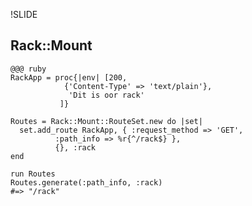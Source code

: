 !SLIDE
## Rack::Mount
    @@@ ruby
    RackApp = proc{|env| [200,
                {'Content-Type' => 'text/plain'},
                 'Dit is oor rack'
               ]}
    
    Routes = Rack::Mount::RouteSet.new do |set|
      set.add_route RackApp, { :request_method => 'GET', 
              :path_info => %r{^/rack$} }, 
              {}, :rack
    end
    
    run Routes
	Routes.generate(:path_info, :rack) 
	#=> "/rack" 
